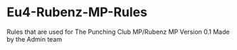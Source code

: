 # Eu4-Rubenz-MP-Rules
Rules that are used for The Punching Club MP/Rubenz MP
Version 0.1
Made by the Admin team
